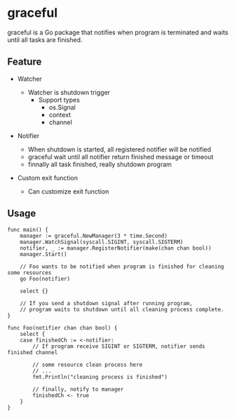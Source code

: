 # graceful
graceful is a Go package that notifies when program is terminated and waits until all tasks are finished.

## Feature
- Watcher
  - Watcher is shutdown trigger
    - Support types
      - os.Signal
      - context
      - channel
- Notifier
  - When shutdown is started, all registered notifier will be notified
  - graceful wait until all notifier return finished message or timeout
  - finnally all task finished, really shutdown program

- Custom exit function
  - Can customize exit function

## Usage
```
func main() {
	manager := graceful.NewManager(3 * time.Second)
	manager.WatchSignal(syscall.SIGINT, syscall.SIGTERM)
	notifier, _ := manager.RegisterNotifier(make(chan chan bool))
	manager.Start()

	// Foo wants to be notified when program is finished for cleaning some resources
	go Foo(notifier)

	select {}

	// If you send a shutdown signal after running program,
	// program waits to shutdown until all cleaning process complete.
}

func Foo(notifier chan chan bool) {
	select {
	case finishedCh := <-notifier:
		// If program receive SIGINT or SIGTERM, notifier sends finished channel

		// some resource clean process here
		// ...
		fmt.Println("cleaning process is finished")

		// finally, notify to manager
		finishedCh <- true
	}
}
```
